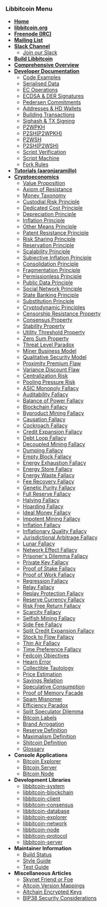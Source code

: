### Libbitcoin Menu
* **[Home](Home)**
* **[libbitcoin.org](https://libbitcoin.org)**
* **[Freenode (IRC)](https://webchat.freenode.net?channels=#libbitcoin)**
* **[Mailing List](https://mailinglists.dyne.org/cgi-bin/mailman/listinfo/libbitcoin)**
* **[Slack Channel](https://libbitcoin.slack.com/messages)**
  * [Join our Slack](https://bit.ly/2r3KVSm)
* **[Build Libbitcoin](Build)**
* **[Comprehensive Overview](https://en.bitcoin.it/wiki/Libbitcoin)**
* **[Developer Documentation](Developer-Documentation)**
  * [Code Examples](Ready-to-Compile-Code-Examples)
  * [Serialised Data](Working-with-Serialised-Data)
  * [EC Operations](Elliptic-Curve-Operations)
  * [ECDSA & DER Signatures](ECDSA-and-DER-Signatures)
  * [Pedersen Commitments](Pedersen-Commitments-in-EC-Form)
  * [Addresses & HD Wallets](Addresses-and-HD-Wallets)
  * [Building Transactions](Building-Transactions)
  * [Sighash & TX Signing](Sighash-and-TX-Signing)
  * [P2WPKH](P2WPKH-Transactions)
  * [P2SH(P2WPKH)](P2SH(P2WPKH)-Transactions)
  * [P2WSH](P2WSH-Transactions)
  * [P2SH(P2WSH)](P2SH(P2WSH)-Transactions)
  * [Script Verification](Script-Verification)
  * [Script Machine](Script-Machine)
  * [Fork Rules](Fork-Rules)
* **[Tutorials (aaronjaramillo)](http://aaronjaramillo.org/category/libbitcoindocs)**
* **[Cryptoeconomics](Cryptoeconomics)**
  * [Value Proposition](Value-Proposition)
  * [Axiom of Resistance](Axiom-of-Resistance)
  * [Money Taxonomy](Money-Taxonomy)
  * [Custodial Risk Principle](Custodial-Risk-Principle)
  * [Dedicated Cost Principle](Dedicated-Cost-Principle)
  * [Depreciation Principle](Depreciation-Principle)
  * [Inflation Principle](Inflation-Principle)
  * [Other Means Principle](Other-Means-Principle)
  * [Patent Resistance Principle](Patent-Resistance-Principle)
  * [Risk Sharing Principle](Risk-Sharing-Principle)
  * [Reservation Principle](Reservation-Principle)
  * [Scalability Principle](Scalability-Principle)
  * [Subjective Inflation Principle](Subjective-Inflation-Principle)
  * [Consolidation Principle](Consolidation-Principle)
  * [Fragmentation Principle](Fragmentation-Principle)
  * [Permissionless Principle](Permissionless-Principle)
  * [Public Data Principle](Public-Data-Principle)
  * [Social Network Principle](Social-Network-Principle)
  * [State Banking Principle](State-Banking-Principle)
  * [Substitution Principle](Substitution-Principle)
  * [Cryptodynamic Principles](Cryptodynamic-Principles)
  * [Censorship Resistance Property](Censorship-Resistance-Property)
  * [Consensus Property](Consensus-Property)
  * [Stability Property](Stability-Property)
  * [Utility Threshold Property](Utility-Threshold-Property)
  * [Zero Sum Property](Zero-Sum-Property)
  * [Threat Level Paradox](Threat-Level-Paradox)
  * [Miner Business Model](Miner-Business-Model)
  * [Qualitative Security Model](Qualitative-Security-Model)
  * [Proximity Premium Flaw](Proximity-Premium-Flaw)
  * [Variance Discount Flaw](Variance-Discount-Flaw)
  * [Centralization Risk](Centralization-Risk)
  * [Pooling Pressure Risk](Pooling-Pressure-Risk)
  * [ASIC Monopoly Fallacy](ASIC-Monopoly-Fallacy)
  * [Auditability Fallacy](Auditability-Fallacy)
  * [Balance of Power Fallacy](Balance-of-Power-Fallacy)
  * [Blockchain Fallacy](Blockchain-Fallacy)
  * [Byproduct Mining Fallacy](Byproduct-Mining-Fallacy)
  * [Causation Fallacy](Causation-Fallacy)
  * [Cockroach Fallacy](Cockroach-Fallacy)
  * [Credit Expansion Fallacy](Credit-Expansion-Fallacy)
  * [Debt Loop Fallacy](Debt-Loop-Fallacy)
  * [Decoupled Mining Fallacy](Decoupled-Mining-Fallacy)
  * [Dumping Fallacy](Dumping-Fallacy)
  * [Empty Block Fallacy](Empty-Block-Fallacy)
  * [Energy Exhaustion Fallacy](Energy-Exhaustion-Fallacy)
  * [Energy Store Fallacy](Energy-Store-Fallacy)
  * [Energy Waste Fallacy](Energy-Waste-Fallacy)
  * [Fee Recovery Fallacy](Fee-Recovery-Fallacy)
  * [Genetic Purity Fallacy](Genetic-Purity-Fallacy)
  * [Full Reserve Fallacy](Full-Reserve-Fallacy)
  * [Halving Fallacy](Halving-Fallacy)
  * [Hoarding Fallacy](Hoarding-Fallacy)
  * [Ideal Money Fallacy](Ideal-Money-Fallacy)
  * [Impotent Mining Fallacy](Impotent-Mining-Fallacy)
  * [Inflation Fallacy](Inflation-Fallacy)
  * [Inflationary Quality Fallacy](Inflationary-Quality-Fallacy)
  * [Jurisdictional Arbitrage Fallacy](Jurisdictional-Arbitrage-Fallacy)
  * [Lunar Fallacy](Lunar-Fallacy)
  * [Network Effect Fallacy](Network-Effect-Fallacy)
  * [Prisoner's Dilemma Fallacy](Prisoner's-Dilemma-Fallacy)
  * [Private Key Fallacy](Private-Key-Fallacy)
  * [Proof of Stake Fallacy](Proof-of-Stake-Fallacy)
  * [Proof of Work Fallacy](Proof-of-Work-Fallacy)
  * [Regression Fallacy](Regression-Fallacy)
  * [Relay Fallacy](Relay-Fallacy)
  * [Replay Protection Fallacy](Replay-Protection-Fallacy)
  * [Reserve Currency Fallacy](Reserve-Currency-Fallacy)
  * [Risk Free Return Fallacy](Risk-Free-Return-Fallacy)
  * [Scarcity Fallacy](Scarcity-Fallacy)
  * [Selfish Mining Fallacy](Selfish-Mining-Fallacy)
  * [Side Fee Fallacy](Side-Fee-Fallacy)
  * [Split Credit Expansion Fallacy](Split-Credit-Expansion-Fallacy)
  * [Stock to Flow Fallacy](Stock-to-Flow-Fallacy)
  * [Thin Air Fallacy](Thin-Air-Fallacy)
  * [Time Preference Fallacy](Time-Preference-Fallacy)
  * [Fedcoin Objectives](Fedcoin-Objectives)
  * [Hearn Error](Hearn-Error)
  * [Collectible Tautology](Collectible-Tautology)
  * [Price Estimation](Price-Estimation)
  * [Savings Relation](Savings-Relation)
  * [Speculative Consumption](Speculative-Consumption)
  * [Proof of Memory Facade](Proof-of-Memory-Facade)
  * [Spam Misnomer](Spam-Misnomer)
  * [Efficiency Paradox](Efficiency-Paradox)
  * [Split Speculator Dilemma](Split-Speculator-Dilemma)
  * [Bitcoin Labels](Bitcoin-Labels)
  * [Brand Arrogation](Brand-Arrogation)
  * [Reserve Definition](Reserve-Definition)
  * [Maximalism Definition](Maximalism-Definition)
  * [Shitcoin Definition](Shitcoin-Definition)
  * [Glossary](Glossary)
* **Console Applications**
  * [Bitcoin Explorer](https://github.com/libbitcoin/libbitcoin-explorer/wiki)
  * [Bitcoin Server](https://github.com/libbitcoin/libbitcoin-server/wiki)
  * [Bitcoin Node](https://github.com/libbitcoin/libbitcoin-node/wiki)
* **Development Libraries**
  * [libbitcoin-system](https://github.com/libbitcoin/libbitcoin-system/blob/master/README.md)
  * [libbitcoin-blockchain](https://github.com/libbitcoin/libbitcoin-blockchain/blob/master/README.md)
  * [libbitcoin-client](https://github.com/libbitcoin/libbitcoin-client/blob/master/README.md)
  * [libbitcoin-consensus](https://github.com/libbitcoin/libbitcoin-consensus/blob/master/README.md)
  * [libbitcoin-database](https://github.com/libbitcoin/libbitcoin-database/blob/master/README.md)
  * [libbitcoin-explorer](https://github.com/libbitcoin/libbitcoin-explorer/blob/master/README.md)
  * [libbitcoin-network](https://github.com/libbitcoin/libbitcoin-network/blob/master/README.md)
  * [libbitcoin-node](https://github.com/libbitcoin/libbitcoin-node/blob/master/README.md)
  * [libbitcoin-protocol](https://github.com/libbitcoin/libbitcoin-protocol/blob/master/README.md)
  * [libbitcoin-server](https://github.com/libbitcoin/libbitcoin-server/blob/master/README.md)
* **Maintainer Information**
  * [Build Status](https://github.com/libbitcoin/libbitcoin-build/blob/master/README.md)
  * [Style Guide](Style-Guide)
  * [Test Guide](Test-Guide)
* **Miscellaneous Articles**
  * [Skynet Friend or Foe](Skynet-Friend-or-Foe)
  * [Altcoin Version Mappings](Altcoin-Version-Mappings)
  * [Altchain Encrypted Keys](Altchain-Encrypted-Private-Keys)
  * [BIP38 Security Considerations](BIP38-Security-Considerations)